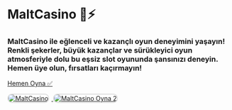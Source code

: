 <h1>MaltCasino 🍭⚡️</h1>
<h3>MaltCasino ile eğlenceli ve kazançlı oyun deneyimini yaşayın! Renkli şekerler, büyük kazançlar ve sürükleyici oyun atmosferiyle dolu bu eşsiz slot oyununda şansınızı deneyin. Hemen üye olun, fırsatları kaçırmayın!</h3>

<p>
    <a href="https://denemebonusuu.site/">Hemen Oyna ✅</a>
</p>

<a href="https://denemebonusuu.site/" title="MaltCasino Oyna">
    <img src="https://i.ibb.co/YjtLwQ8/cats.jpg" alt="MaltCasino" style="max-width: 48%; border: 2px solid #ddd; border-radius: 10px; margin-right: 1%;">
</a>
<a href="https://denemebonusuu.site/" title="MaltCasino Giriş">
    <img src="https://i.ibb.co/VHdrjnQ/df.jpg" alt="MaltCasino Oyna 2" style="max-width: 48%; border: 2px solid #ddd; border-radius: 10px;">
</a>
